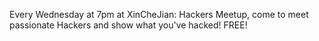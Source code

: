Every Wednesday at 7pm at XinCheJian: Hackers Meetup, come to meet passionate Hackers and show what you've hacked! FREE!